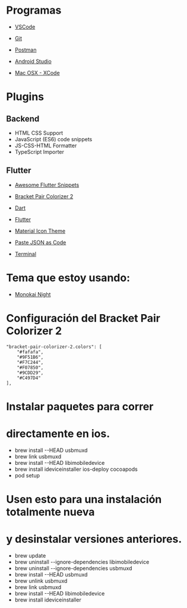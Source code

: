 # Programas
* [VSCode](https://code.visualstudio.com/)

* [Git](https://git-scm.com/)

* [Postman](https://www.getpostman.com/downloads/)

* [Android Studio](https://developer.android.com/studio)

* [Mac OSX - XCode](https://itunes.apple.com/hn/app/xcode/id497799835?l=en&mt=12)


# Plugins

## Backend

* HTML CSS Support
* JavaScript (ES6) code snippets
* JS-CSS-HTML Formatter
* TypeScript Importer

## Flutter

* [Awesome Flutter Snippets](https://marketplace.visualstudio.com/items?itemName=Nash.awesome-flutter-snippets)

* [Bracket Pair Colorizer 2](https://marketplace.visualstudio.com/items?itemName=CoenraadS.bracket-pair-colorizer-2)

* [Dart](https://marketplace.visualstudio.com/items?itemName=Dart-Code.dart-code)

* [Flutter](https://marketplace.visualstudio.com/items?itemName=Dart-Code.flutter)

* [Material Icon Theme](https://marketplace.visualstudio.com/items?itemName=PKief.material-icon-theme)

* [Paste JSON as Code](https://marketplace.visualstudio.com/items?itemName=quicktype.quicktype)

* [Terminal](https://marketplace.visualstudio.com/items?itemName=formulahendry.terminal)


# Tema que estoy usando:
* [Monokai Night](https://marketplace.visualstudio.com/items?itemName=fabiospampinato.vscode-monokai-night)

# Configuración del Bracket Pair Colorizer 2
```
"bracket-pair-colorizer-2.colors": [
    "#fafafa",
    "#9F51B6",
    "#F7C244",
    "#F07850",
    "#9CDD29",
    "#C497D4"
],
```

# Instalar paquetes para correr 
# directamente en ios.

 * brew install --HEAD usbmuxd
 * brew link usbmuxd
 * brew install --HEAD libimobiledevice
 * brew install ideviceinstaller ios-deploy cocoapods
 * pod setup

# Usen esto para una instalación totalmente nueva
# y desinstalar versiones anteriores.


* brew update
* brew uninstall --ignore-dependencies libimobiledevice
* brew uninstall --ignore-dependencies usbmuxd
* brew install --HEAD usbmuxd
* brew unlink usbmuxd
* brew link usbmuxd
* brew install --HEAD libimobiledevice
* brew install ideviceinstaller
